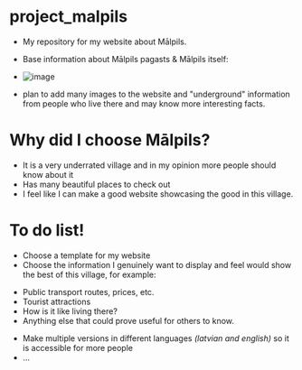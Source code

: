 # project_malpils
- My repository for my website about Mālpils.
- Base information about Mālpils pagasts & Mālpils itself:
- ![image](https://github.com/user-attachments/assets/9db560ac-e376-482f-b0c1-acbee9470667)


- plan to add many images to the website and "underground" information from people who live there and may know more interesting facts.

# Why did I choose Mālpils?
- It is a very underrated village and in my opinion more people should know about it
- Has many beautiful places to check out
- I feel like I can make a good website showcasing the good in this village.

# To do list!
- Choose a template for my website
- Choose the information I genuinely want to display and feel would show the best of this village, for example:
 + Public transport routes, prices, etc.
 + Tourist attractions
 + How is it like living there?
 + Anything else that could prove useful for others to know.
- Make multiple versions in different languages _(latvian and english)_ so it is accessible for more people
- ...
